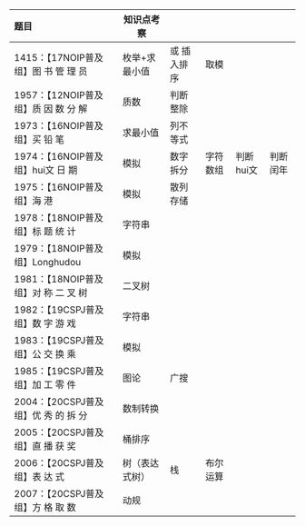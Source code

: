 | 题目                                 | 知识点考察     |             |          |           |          |
| :----------------------------------- | -------------- | ----------- | -------- | --------- | -------- |
| 1415：【17NOIP普及组】图 书 管 理 员 | 枚举+求最小值  | 或 插入排序 | 取模     |           |          |
| 1957：【12NOIP普及组】质 因 数 分 解 | 质数           | 判断整除    |          |           |          |
| 1973：【16NOIP普及组】买 铅 笔       | 求最小值       | 列不等式    |          |           |          |
| 1974：【16NOIP普及组】hui文 日 期    | 模拟           | 数字拆分    | 字符数组 | 判断hui文 | 判断闰年 |
| 1975：【16NOIP普及组】海 港          | 模拟           | 散列存储    |          |           |          |
| 1978：【18NOIP普及组】标 题 统 计    | 字符串         |             |          |           |          |
| 1979：【18NOIP普及组】Longhudou      | 模拟           |             |          |           |          |
| 1981：【18NOIP普及组】对 称 二 叉 树 | 二叉树         |             |          |           |          |
| 1982：【19CSPJ普及组】数 字 游 戏    | 字符串         |             |          |           |          |
| 1983：【19CSPJ普及组】公 交 换 乘    | 模拟           |             |          |           |          |
| 1985：【19CSPJ普及组】加 工 零 件    | 图论           | 广搜        |          |           |          |
| 2004：【20CSPJ普及组】优 秀 的 拆 分 | 数制转换       |             |          |           |          |
| 2005：【20CSPJ普及组】直 播 获 奖    | 桶排序         |             |          |           |          |
| 2006：【20CSPJ普及组】表 达 式       | 树（表达式树） | 栈          | 布尔运算 |           |          |
| 2007：【20CSPJ普及组】方 格 取 数    | 动规           |             |          |           |          |